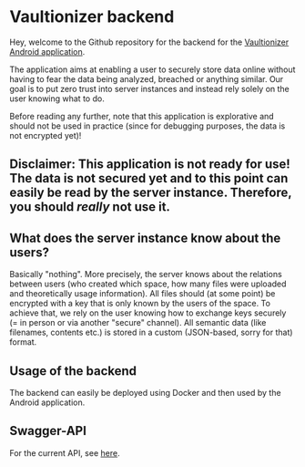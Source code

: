 # Vaultionizer backend

Hey, welcome to the Github repository for the backend for the [Vaultionizer Android application](https://github.com/Vaultionizer/vault-android-app).

The application aims at enabling a user to securely store data online without having to fear the data being analyzed, breached or anything similar. Our goal is to put zero trust into server instances and instead rely solely on the user knowing what to do.

Before reading any further, note that this application is explorative and should not be used in practice (since for debugging purposes, the data is not encrypted yet)!

## Disclaimer: This application is not ready for use! The data is not secured yet and to this point can easily be read by the server instance. Therefore, you should *really* not use it.

## What does the server instance know about the users?
Basically "nothing". More precisely, the server knows about the relations between users (who created which space, how many files were uploaded and theoretically usage information). All files should (at some point) be encrypted with a key that is only known by the users of the space. To achieve that, we rely on the user knowing how to exchange keys securely (= in person or via another "secure" channel).
All semantic data (like filenames, contents etc.) is stored in a custom (JSON-based, sorry for that) format.

## Usage of the backend
The backend can easily be deployed using Docker and then used by the Android application.

## Swagger-API
For the current API, see [here](https://v2202006123966120989.bestsrv.de/swagger-ui.html#/).
